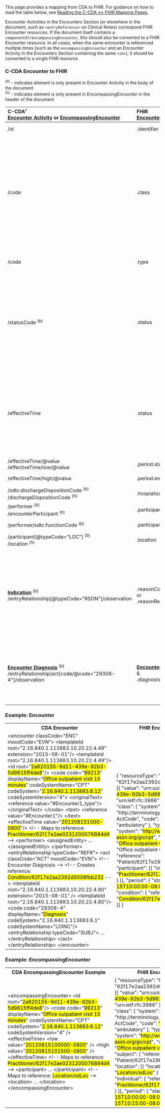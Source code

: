<link rel="stylesheet" href="colors.css">

This page provides a mapping from CDA to FHIR. <!-- For the FHIR to CDA mapping, please refer to [Encounters FHIR → CDA](./FC-encounters.html). --> For guidance on how to read the table below, see [Reading the C-CDA ↔ FHIR Mapping Pages](./mappingGuidance.html).

Encounter Activities in the Encounters Section (or elsewhere in the document, such as `<entryReference>` on Clinical Notes) correspond FHIR Encounter resources. If the document itself contains a `componentOf/encompassingEncounter`, this should also be converted to a FHIR Encounter resource. In all cases, when the same encounter is referenced multiple times (such as the `encompassingEncounter` and an Encounter Activity in the Encounters Section containing the same `<id>`), it should be converted to a single FHIR resource.

### C-CDA Encounter to FHIR
<sup>(b)</sup> - indicates element is only present in Encounter Activity in the body of the document<br/><sup>(h)</sup> - indicates element is only present in EncompassingEncounter in the header of the document

|C-CDA¹<br/>[Encounter Activity](https://hl7.org/cda/us/ccda/3.0.0/StructureDefinition-EncounterActivity.html) or [EncompassingEncounter](https://hl7.org/cda/stds/core/2.0.0-sd-snapshot1/StructureDefinition-EncompassingEncounter.html)|FHIR<br/>[Encounter](https://hl7.org/fhir/us/core/STU4/StructureDefinition-us-core-encounter.html)|Transform Steps|
|:----|:----|:----|
|/id|.identifier|[CDA id ↔ FHIR identifier](mappingGuidance.html#cda-id--fhir-identifier)|
|/code |.class|Only the V3 ActCode system, which may be present in the root element or any `<translation>`.<br/>Other code systems may map to V3 ActCode (for example CPT codes 99211-99215 map to `AMB`, 99221-99223 to `IMP`, 99281-99285 to `EMER`, etc), but if this mapping is not possible, use the [Data Absent Reason](http://hl7.org/fhir/StructureDefinition/data-absent-reason) extension.|
|/code|.type|The remaining codes besides V3 ActCode<br/>[CDA coding ↔ FHIR CodeableConcept](mappingGuidance.html#cda-coding--fhir-codeableconcept)
|/statusCode <sup>(b)</sup>|.status|[CDA → FHIR encounter status](ConceptMap-CF-EncounterStatus.html)<br/>**Note:**  status is also mapped from effectiveTime below. The Concept Map should only be used for statusCode values other than `completed` and `active`, or in the event that the effectiveTime is missing or ambiguous.
|/effectiveTime|.status|If effectiveTime is a single timestamp or contains a high, status = `"finished"`.<br/>If low is present and high is missing, the status may be `"in-progress"` but implementers may choose to evaluate historical values as `"finished"` or `"unknown"` if appropriate.
|/effectiveTime/@value<br/>/effectiveTime/low/@value|.period.start|[CDA ↔ FHIR Time/Dates](mappingGuidance.html#cda--fhir-timedates)
|/effectiveTime/high/@value|.period.end|[CDA ↔ FHIR Time/Dates](mappingGuidance.html#cda--fhir-timedates)
|/sdtc:dischargeDispositionCode <sup>(b)</sup><br/>/dischargeDispositionCode <sup>(h)</sup>|.hospialization.dischargeDisposition|[CDA coding ↔ FHIR CodeableConcept](mappingGuidance.html#cda-coding--fhir-codeableconcept)
|/performer <sup>(b)</sup><br/>/encounterParticipant <sup>(h)</sup>|.participant|[C-CDA → FHIR Participation](CF-participations.html)
|/performer/sdtc:functionCode <sup>(b)</sup>|.participant.type|[CDA coding ↔ FHIR CodeableConcept](mappingGuidance.html#cda-coding--fhir-codeableconcept)
|/participant[@typeCode="LOC"] <sup>(b)</sup><br/>/location <sup>(h)</sup>|.location|[C-CDA → FHIR Participation](CF-participations.html)
|**[Indication](https://hl7.org/cda/us/ccda/3.0.0/StructureDefinition-Indication.html)** <sup>(b)</sup><br/>/entryRelationship[@typeCode="RSON"]/observation|.reasonCode<br/>or<br/>.reasonReference|If the id of the indication references a problem in the document that has been converted to a FHIR resource, populate .reasonReference with a reference to that resource. Otherwise, map observation/value to .reasonCode.<br/>[CDA coding ↔ FHIR CodeableConcept](mappingGuidance.html#cda-coding--fhir-codeableconcept)
|**[Encounter Diagnosis](https://hl7.org/cda/us/ccda/3.0.0/StructureDefinition-EncounterDiagnosis.html)** <sup>(b)</sup><br/>/entryRelationship/act[code/@code="29308-4"]/observation|**[Encounter Diagnosis](https://hl7.org/fhir/us/core/StructureDefinition-us-core-condition-encounter-diagnosis.html)**<br/>&<br/>.diagnosis.condition|The observation maps identically to [CDA → FHIR Problems](./CF-problems.html).<br/>Since this is an encounter diagnosis, the `Observation.category` should be set to `encounter-diagnosis`.


### Example: Encounter

<table><tr><th>CDA Encounter</th><th>FHIR Encounter Resource</th></tr>
<tr><td>
<div id="cda" class="border codeArea">&lt;<span class="field">encounter</span> <span class="attrib">classCode=</span><span class="value">"ENC"</span> <span class="attrib">moodCode=</span><span class="value">"EVN"</span>&gt;
  &lt;<span class="field">templateId</span> <span class="attrib">root=</span><span class="value">"2.16.840.1.113883.10.20.22.4.49"</span> <span class="attrib">extension=</span><span class="value">"2015-08-01"</span>/&gt;
  &lt;<span class="field">templateId</span> <span class="attrib">root=</span><span class="value">"2.16.840.1.113883.10.20.22.4.49"</span>/&gt;
  &lt;<span class="field">id</span> <span class="attrib">root=</span><span class="value">"<mark class="color10">2a620155-9d11-439e-92b3-5d9815ff4de8</mark>"</span>/&gt;
  &lt;<span class="field">code</span> <span class="attrib">code=</span><span class="value">"<mark class="color11"><mark class="color11">99213</mark></mark>"</span> <span class="attrib">displayName=</span><span class="value">"<mark class="color12">Office outpatient visit 15 minutes</mark>"</span>
    <span class="attrib">codeSystemName=</span><span class="value">"CPT"</span> <span class="attrib">codeSystem=</span><span class="value">"<mark class="color13">2.16.840.1.113883.6.12</mark>"</span>
    <span class="attrib">codeSystemVersion=</span><span class="value">"4"</span>&gt;
    &lt;<span class="field">originalText</span>&gt;
      &lt;<span class="field">reference</span> <span class="attrib">value=</span><span class="value">"#Encounter1_type"</span>/&gt;
    &lt;/<span class="field">originalText</span>&gt;
  &lt;/<span class="field">code</span>&gt;
  &lt;<span class="field">text</span>&gt;
    &lt;<span class="field">reference</span> <span class="attrib">value=</span><span class="value">"#Encounter1"</span>/&gt;
  &lt;/<span class="field">text</span>&gt;
  &lt;<span class="field">effectiveTime</span> <span class="attrib">value=</span><span class="value">"<mark class="color14">201208151000-0800</mark>"</span>/&gt;
  <span class="comment">&lt;!-- Maps to reference: <mark class="color16">Practitioner/62f17e2ae0231200076884d4</mark> --&gt;</span>
  &lt;<span class="field">performer</span>&gt;
    &lt;<span class="field">assignedEntity</span>&gt;
      ...
    &lt;/<span class="field">assignedEntity</span>&gt;
  &lt;/<span class="field">performer</span>&gt;
  &lt;<span class="field">entryRelationship</span> <span class="attrib">typeCode=</span><span class="value">"REFR"</span>&gt;
    &lt;<span class="field">act</span> <span class="attrib">classCode=</span><span class="value">"ACT"</span> <span class="attrib">moodCode=</span><span class="value">"EVN"</span>&gt;
      <span class="comment">&lt;!-- Encounter Diagnosis --&gt;</span>
      <span class="comment">&lt;!-- Creates reference: <mark class="color17">Condition/62f17e2aa2392d0008fbb232</mark> --&gt;</span>
      &lt;<span class="field">templateId</span> <span class="attrib">root=</span><span class="value">"2.16.840.1.113883.10.20.22.4.80"</span> <span class="attrib">extension=</span><span class="value">"2015-08-01"</span> /&gt;
      &lt;<span class="field">templateId</span> <span class="attrib">root=</span><span class="value">"2.16.840.1.113883.10.20.22.4.80"</span>/&gt;
      &lt;<span class="field">code</span> <span class="attrib">code=</span><span class="value">"29308-4"</span> <span class="attrib">displayName=</span><span class="value">"<mark class="color15">Diagnosis</mark>"</span>
        <span class="attrib">codeSystem=</span><span class="value">"2.16.840.1.113883.6.1"</span>
        <span class="attrib">codeSystemName=</span><span class="value">"LOINC"</span>/&gt;
      &lt;<span class="field">entryRelationship</span> <span class="attrib">typeCode=</span><span class="value">"SUBJ"</span>&gt;
        ...
      &lt;/<span class="field">entryRelationship</span>&gt;
    &lt;/<span class="field">act</span>&gt;
  &lt;/<span class="field">entryRelationship</span>&gt;
&lt;/<span class="field">encounter</span>&gt;</div>
</td><td>
<div id="fhir" class="border codeArea">{
  "<span class="field">resourceType</span>": "<span class="value">Encounter</span>",
  "<span class="field">id</span>": "<span class="value">62f17e2aa2392d0008fbb224</span>",
  "<span class="field">identifier</span>": [{
    "<span class="field">value</span>": "<span class="value">urn:uuid:<mark class="color10">2a620155-9d11-439e-92b3-5d9815ff4de8</mark></span>",
    "<span class="field">system</span>": "<span class="value">urn:ietf:rfc:3986</span>"
  }],
  "<span class="field">status</span>": "<span class="value">finished</span>",
  "<span class="field">class</span>": {
    "<span class="field">system</span>": "<span class="value">http://terminology.hl7.org/CodeSystem/v3-ActCode</span>",
    "<span class="field">code</span>": <mark class="color11">"AMB"</mark>,
    "<span class="field">display</span>": "<span class="value">ambulatory</span>"
  },
  "<span class="field">type</span>": [{
    "<span class="field">coding</span>": [{
      "<span class="field">system</span>": "<span class="value"><mark class="color13">http://www.ama-assn.org/go/cpt</mark></span>",
      "<span class="field">code</span>": "<span class="value"><mark class="color11">99213</mark></span>",
      "<span class="field">display</span>": "<span class="value"><mark class="color12">Office outpatient visit 15 minutes</mark></span>"
    }],
    "<span class="field">text</span>": "<span class="value">Office outpatient visit</span>"
  }],
  "<span class="field">subject</span>": { "reference": "<span class="value">Patient/62f17e29b7532c0009e217b7</span>" },
  "<span class="field">participant</span>": [{
    "<span class="field">individual</span>": {
      "<span class="field">reference</span>": "<span class="value"><mark class="color16">Practitioner/62f17e2ae0231200076884d4</mark></span>"
    }
  }],
  "<span class="field">period</span>": {
    "<span class="field">start</span>": "<span class="value"><mark class="color14">2012-08-15T10:00:00-08:00</mark></span>"
  },
  "<mark class="color15">diagnosis</mark>": [{
    "<span class="field">condition</span>": {
      "<span class="field">reference</span>": "<span class="value"><mark class="color17">Condition/62f17e2aa2392d0008fbb232</mark></span>"
    }
  }]
}</div>
</td></tr></table>

### Example: EncompassingEncounter

<table><tr><th>CDA EncompassingEncounter Example</th><th>FHIR Encounter Resource</th></tr>
<tr><td>
<div id="cda" class="border codeArea">&lt;<span class="field">encompassingEncounter</span>&gt;
  &lt;<span class="field">id</span> <span class="attrib">root=</span><span class="value">"<mark class="color10">2a620155-9d11-439e-92b3-5d9815ff4de8</mark>"</span>/&gt;
  &lt;<span class="field">code</span> <span class="attrib">code=</span><span class="value">"<mark class="color11"><mark class="color11">99213</mark></mark>"</span> <span class="attrib">displayName=</span><span class="value">"<mark class="color12">Office outpatient visit 15 minutes</mark>"</span>
    <span class="attrib">codeSystemName=</span><span class="value">"CPT"</span> <span class="attrib">codeSystem=</span><span class="value">"<mark class="color13">2.16.840.1.113883.6.12</mark>"</span>
    <span class="attrib">codeSystemVersion=</span><span class="value">"4"</span> /&gt;
  &lt;<span class="field">effectiveTime</span>&gt;
    &lt;<span class="field">low</span> <span class="attrib">value=</span><span class="value">"<mark class="color14">20120815100000-0800</mark>"</span> /&gt;
    &lt;<span class="field">high</span> <span class="attrib">value=</span><span class="value">"<mark class="color15">20120815101500-0800</mark>"</span> /&gt;
  &lt;/<span class="field">effectiveTime</span>&gt;
  <span class="comment">&lt;!-- Maps to reference: <mark class="color16">Practitioner/62f17e2ae0231200076884d4</mark> --&gt;</span>
  &lt;<span class="field">participant</span>&gt;
    ...
  &lt;/<span class="field">participant</span>&gt;
  <span class="comment">&lt;!-- Maps to reference: <mark class="color17">Location/sdLoc</mark> --&gt;</span>
  &lt;<span class="field">location</span>&gt;
    ...
  &lt;/<span class="field">location</span>&gt;
&lt;/<span class="field">encompassingEncounter</span>&gt;</div>
</td><td>
<div id="fhir" class="border codeArea">{
  "<span class="field">resourceType</span>": "<span class="value">Encounter</span>",
  "<span class="field">id</span>": "<span class="value">62f17e2aa2392d0008fbb224</span>",
  "<span class="field">identifier</span>": [{
    "<span class="field">value</span>": "<span class="value">urn:uuid:<mark class="color10">2a620155-9d11-439e-92b3-5d9815ff4de8</mark></span>",
    "<span class="field">system</span>": "<span class="value">urn:ietf:rfc:3986</span>"
  }],
  "<span class="field">status</span>": "<span class="value">finished</span>",
  "<span class="field">class</span>": {
    "<span class="field">system</span>": "<span class="value">http://terminology.hl7.org/CodeSystem/v3-ActCode</span>",
    "<span class="field">code</span>": <mark class="color11">"AMB"</mark>,
    "<span class="field">display</span>": "<span class="value">ambulatory</span>"
  },
  "<span class="field">type</span>": [{
    "<span class="field">coding</span>": [{
      "<span class="field">system</span>": "<span class="value"><mark class="color13">http://www.ama-assn.org/go/cpt</mark></span>",
      "<span class="field">code</span>": "<span class="value"><mark class="color11">99213</mark></span>",
      "<span class="field">display</span>": "<span class="value"><mark class="color12">Office outpatient visit 15 minutes</mark></span>"
    }]
  }],
  "<span class="field">subject</span>": { "reference": "<span class="value">Patient/62f17e29b7532c0009e217b7</span>" },
  "<span class="field">location</span>": [{
    "<span class="field">location</span>": { "reference": "<span class="value"><mark class="color17">Location/sdLoc</mark></span>" }
  }],
  "<span class="field">participant</span>": [{
    "<span class="field">individual</span>": { "reference": "<span class="value"><mark class="color16">Practitioner/62f17e2ae0231200076884d4</mark></span>" }
  }],
  "<span class="field">period</span>": {
    "<span class="field">start</span>": "<span class="value"><mark class="color14">2012-08-15T10:00:00-08:00</mark></span>",
    "<span class="field">end</span>": "<span class="value"><mark class="color15">2012-08-15T10:15:00-08:00</mark></span>"
  }
}
</div>
</td></tr></table>